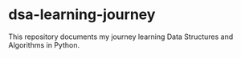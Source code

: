 # dsa-learning-journey
This repository documents my journey learning Data Structures and Algorithms in Python.

